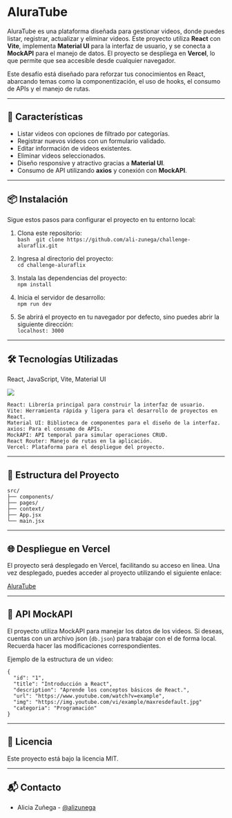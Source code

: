 # AluraTube

AluraTube es una plataforma diseñada para gestionar videos, donde puedes listar, registrar, actualizar y eliminar videos. Este proyecto utiliza **React** con **Vite**, implementa **Material UI** para la interfaz de usuario, y se conecta a **MockAPI** para el manejo de datos. El proyecto se despliega en **Vercel**, lo que permite que sea accesible desde cualquier navegador.

Este desafío está diseñado para reforzar tus conocimientos en React, abarcando temas como la componentización, el uso de hooks, el consumo de APIs y el manejo de rutas.

---

## 🚀 Características

- Listar videos con opciones de filtrado por categorías.
- Registrar nuevos videos con un formulario validado.
- Editar información de videos existentes.
- Eliminar videos seleccionados.
- Diseño responsive y atractivo gracias a **Material UI**.
- Consumo de API utilizando **axios** y conexión con **MockAPI**.

---

## 📦 Instalación

Sigue estos pasos para configurar el proyecto en tu entorno local:    

1. Clona este repositorio:    
   ```bash  git clone https://github.com/ali-zunega/challenge-aluraflix.git ```
   
2. Ingresa al directorio del proyecto:    
  ```cd challenge-aluraflix```

3. Instala las dependencias del proyecto:    
  ```npm install```

4. Inicia el servidor de desarrollo:    
  ```npm run dev```

5. Se abrirá el proyecto en tu navegador por defecto, sino puedes abrir la siguiente dirección:    
   ```localhost: 3000```

---

## 🛠️ Tecnologías Utilizadas

<div>
    <p>React, JavaScript, Vite, Material UI </p>
  <a href="https://skillicons.dev">
    <img src="https://skillicons.dev/icons?i=react,js,vite,materialui&theme=dark" />
  </a>
</div>


```
React: Librería principal para construir la interfaz de usuario.
Vite: Herramienta rápida y ligera para el desarrollo de proyectos en React.
Material UI: Biblioteca de componentes para el diseño de la interfaz.
axios: Para el consumo de APIs.
MockAPI: API temporal para simular operaciones CRUD.
React Router: Manejo de rutas en la aplicación.
Vercel: Plataforma para el despliegue del proyecto.
```

---

## 📂 Estructura del Proyecto

```
src/
├── components/       
├── pages/           
├── context/          
├── App.jsx        
└── main.jsx          

```
---

## 🌐 Despliegue en Vercel

El proyecto será desplegado en Vercel, facilitando su acceso en línea. Una vez desplegado, puedes acceder al proyecto utilizando el siguiente enlace:

[AluraTube](https://challenge-aluraflix-seven.vercel.app/)

---

## 🔗 API MockAPI

El proyecto utiliza MockAPI para manejar los datos de los videos. Si deseas, cuentas con un archivo json (```db.json```) para trabajar con el de forma local. Recuerda hacer las modificaciones correspondientes.

Ejemplo de la estructura de un video:

```
{
  "id": "1",
  "title": "Introducción a React",
  "description": "Aprende los conceptos básicos de React.",
  "url": "https://www.youtube.com/watch?v=example",
  "img": "https://img.youtube.com/vi/example/maxresdefault.jpg"
  "categoria": "Programación"
}
```
---

## 📝 Licencia

Este proyecto está bajo la licencia MIT.

---

## 📬 Contacto

- Alicia Zuñega - [@alizunega](https://github.com/alizunega)




